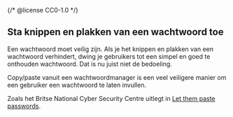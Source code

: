 {/* @license CC0-1.0 */}

## Sta knippen en plakken van een wachtwoord toe

Een wachtwoord moet veilig zijn. Als je het knippen en plakken van een wachtwoord verhindert, dwing je gebruikers tot een simpel en goed te onthouden wachtwoord. Dat is nu juist niet de bedoeling.

Copy/paste vanuit een wachtwoordmanager is een veel veiligere manier om een gebruiker een wachtwoord te laten invullen.

Zoals het Britse National Cyber Security Centre uitlegt in [Let them paste passwords](https://www.ncsc.gov.uk/blog-post/let-them-paste-passwords).
